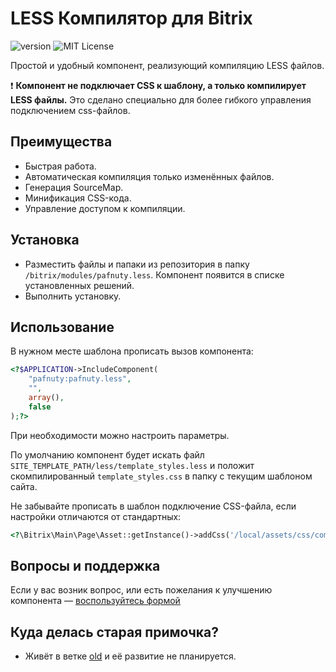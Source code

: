 # LESS Компилятор для Bitrix
![version](https://img.shields.io/badge/version-1.1.0-brightgreen.svg?style=flat-square "Version")
![MIT License](https://img.shields.io/badge/license-MIT-blue.svg?style=flat-square)

Простой и удобный компонент, реализующий компиляцию LESS файлов.

:exclamation: **Компонент не подключает CSS к шаблону, а только компилирует LESS файлы.** Это сделано специально для более гибкого управления подключением css-файлов.

## Преимущества
- Быстрая работа.
- Автоматическая компиляция только изменённых файлов.
- Генерация SourceMap.
- Минификация CSS-кода.
- Управление доступом к компиляции.

## Установка
- Разместить файлы и папаки из репозитория в папку `/bitrix/modules/pafnuty.less`. Компонент появится в списке установленных решений.
- Выполнить установку.

## Использование
В нужном месте шаблона прописать вызов компонента:
```php
<?$APPLICATION->IncludeComponent(
    "pafnuty:pafnuty.less", 
    "", 
    array(),
    false
);?>
```

При необходимости можно настроить параметры.

По умолчанию компонент будет искать файл `SITE_TEMPLATE_PATH/less/template_styles.less` и положит скомпилированный `template_styles.css` в папку с текущим шаблоном сайта.

Не забывайте прописать в шаблон подключение CSS-файла, если настройки отличаются от стандартных:
```php
<?\Bitrix\Main\Page\Asset::getInstance()->addCss('/local/assets/css/compiled_file.css');?>
```

## Вопросы и поддержка
Если у вас возник вопрос, или есть пожелания к улучшению компонента — [воспользуйтесь формой](https://github.com/pafnuty/LessForBitrix/issues)

## Куда делась старая примочка?
- Живёт в ветке [old](https://github.com/pafnuty/LessForBitrix/tree/old) и её развитие не планируется.
